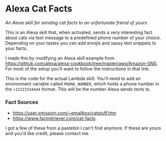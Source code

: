 # Alexa Cat Facts
*An Alexa skill for sending cat facts to an unfortunate friend of yours*

This is an Alexa skill that, when activated, sends a very interesting fact about cats via text message to a predefined phone number of your choice. Depending on your tastes you can add emojis and sassy text snippets to your facts.

I made this by modifying an Alexa skill example from https://github.com/alexa/alexa-cookbook/tree/master/aws/Amazon-SNS. For most of the setup you'll want to follow the instructions in that link.

This is the code for the actual Lambda skill. You'll need to add an environment variable called `PHONE_NUMBER`, which holds a phone number in the `+12223334444` format. This will be the number Alexa sends texts to.

### Fact Sources
- https://user.xmission.com/~emailbox/catstuff.htm
- https://www.factretriever.com/cat-facts

I got a few of these from a pastebin I can't find anymore. If these are yours and you'd like credit, please contact me.

